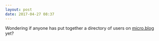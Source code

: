 ```yaml
---
layout: post
date: 2017-04-27 08:37
---
```

Wondering if anyone has put together a directory of users on [micro.blog](http://micro.blog) yet?
